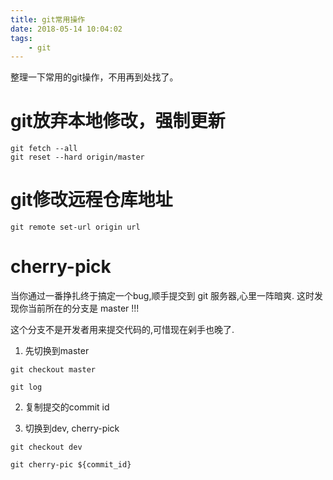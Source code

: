 ```yaml
---
title: git常用操作
date: 2018-05-14 10:04:02
tags:
    - git
---
```


整理一下常用的git操作，不用再到处找了。

# git放弃本地修改，强制更新

```
git fetch --all
git reset --hard origin/master
```



# git修改远程仓库地址

```
git remote set-url origin url
```


# cherry-pick

当你通过一番挣扎终于搞定一个bug,顺手提交到 git 服务器,心里一阵暗爽. 这时发现你当前所在的分支是 master !!!

这个分支不是开发者用来提交代码的,可惜现在剁手也晚了.

1. 先切换到master

```
git checkout master

git log
```

2. 复制提交的commit id

3. 切换到dev, cherry-pick

```
git checkout dev

git cherry-pic ${commit_id}
```